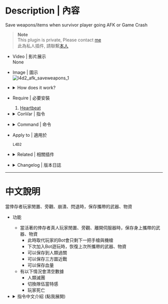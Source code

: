 # Description | 內容
Save weapons/items when survivor player going AFK or Game Crash

> __Note__ <br/>
This plugin is private, Please contact [me](https://github.com/fbef0102/Game-Private_Plugin#私人插件列表-private-plugins-list)<br/>
此為私人插件, 請聯繫[本人](https://github.com/fbef0102/Game-Private_Plugin#私人插件列表-private-plugins-list)

* Video | 影片展示
<br/>None

* Image | 圖示
	<br/>![l4d2_afk_saveweapons_1](image/l4d2_afk_saveweapons_1.gif)

* <details><summary>How does it work?</summary>

	* When real survivor alive players going afk or spec, save his all weapons and items
		* Bot who replaced player only have pistol and smg
		* After go back to take over survivor，restore his all weapons and items
		* Can save to next stage in coop/realism
		* Can save melee weapons
		* Can save health over 100hp
	* Clean up backup data if
		* Survivor wipe out
		* Switch into infected team
		* Take over dead survivor
</details>

* Require | 必要安裝
	1. [Heartbeat](https://forums.alliedmods.net/showthread.php?t=322132)

* <details><summary>ConVar | 指令</summary>

	* cfg/sourcemod/l4d2_afk_saveweapons.cfg
		```php
		// 0=Plugin off, 1=Plugin on.
		l4d2_afk_saveweapons_enable "1"

		// How message displays. (0: Disable, 1:In chat, 2: In Hint Box, 3: In center text)
		l4d2_afk_saveweapons_announce_type "1"

		// If 1, Save Weapons/Items/Health when player going afk
		l4d2_afk_saveweapons_going_afk "1"

		// Save Weapons/Items/Health when the alive survivor player 1=Left the server, 2=Game crash (3=Both, 0=Off)
		l4d2_afk_saveweapons_disconnect "2"

		// If 1, save health and restore. (can save >100 hp)
		// Not save if player is incap or hanging from ledge
		l4d2_afk_saveweapons_save_health "0"
		```
</details>

* <details><summary>Command | 命令</summary>
	
	None
</details>

* Apply to | 適用於
	```
	L4D2
	```

* <details><summary>Related | 相關插件</summary>

	1. [l4d2_ty_saveweapons](https://github.com/fbef0102/L4D2-Plugins/tree/master/l4d2_ty_saveweapons): L4D2 coop save weapon when map transition if more than 4 players
		* 當伺服器有5+以上玩家遊玩戰役、寫實時，保存他們過關時的血量以及攜帶的武器、物資
</details>

* <details><summary>Changelog | 版本日誌</summary>

	* v1.5 (2024-7-30)
		* Fixed m_currentReviveCount

	* v1.4 (2024-7-20)
		* Update cvars

	* v1.3 (2024-7-7)
		* Save health
		* Update cvars

	* v1.2 (2024-5-5)
		* Update cvars

	* v1.1 (2024-4-30)
		* Save weapons/items if player crash during the game.
		* Update cvars

	* v1.0 (2024-3-29)
		* Initial Release
</details>

- - - -
# 中文說明
當倖存者玩家閒置、旁觀、崩潰、閃退時，保存攜帶的武器、物資

* 功能
	* 當活著的倖存者真人玩家閒置、旁觀、離開伺服器時，保存身上攜帶的武器、物資
		* 此時取代玩家的Bot會只剩下一把手槍與機槍
		* 下次加入Bot遊玩時，恢復上次所攜帶的武器、物資
		* 可以保存到人類過關
		* 可以保存三方圖近戰
		* 可以保存血量
	* 有以下情況會清空數據
		* 人類滅團
		* 切換隊伍當特感
		* 玩家死亡

* <details><summary>指令中文介紹 (點我展開)</summary>

	* cfg/sourcemod/l4d2_afk_saveweapons.cfg
		```php
		// 0=關閉插件, 1=啟動插件
		l4d2_afk_saveweapons_enable "1"

		// 武器、物資、血量恢復提示該如何顯示. (0: 不提示, 1: 聊天框, 2: 黑底白字框, 3: 螢幕正中間)
		l4d2_afk_saveweapons_announce_type "1"

		// 為1時，倖存者真人玩家閒置、旁觀時，保存身上攜帶的武器、物資、血量
		l4d2_afk_saveweapons_going_afk "1"

		// 下列何種離線情況，保存身上攜帶的武器、物資、血量。1=玩家離開伺服器時, 2=玩家遊戲崩潰或閃退時
		// 3=兩者都適用, 0=關閉此功能
		l4d2_afk_saveweapons_disconnect "2"

		// 為1時，保存血量與黑白狀態 (可保存超過100HP)
		// 倒地或掛邊狀態時不保存
		l4d2_afk_saveweapons_save_health "0"
		```
</details>
